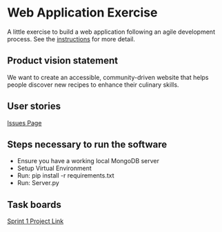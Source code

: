 # Web Application Exercise

A little exercise to build a web application following an agile development process. See the [instructions](instructions.md) for more detail.

## Product vision statement

We want to create an accessible, community-driven website that helps people discover new recipes to enhance their culinary skills.

## User stories

[Issues Page](https://github.com/software-students-spring2025/2-web-app-httpeople/issues)

## Steps necessary to run the software

* Ensure you have a working local MongoDB server
* Setup Virtual Environment
* Run: pip install -r requirements.txt
* Run: Server.py

## Task boards

[Sprint 1 Project Link](https://github.com/orgs/software-students-spring2025/projects/9/views/2)
